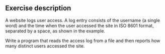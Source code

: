 ## Exercise description

A website logs user access. A log entry consists of the username (a single word) and the time when the user accessed the site in ISO 8601 format, separated by a space, as shown in the example.

Write a program that reads the access log from a file and then reports how many distinct users accessed the site.